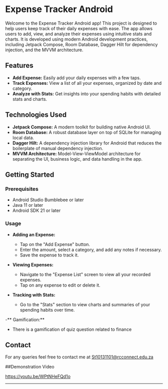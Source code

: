 # Expense Tracker Android

Welcome to the Expense Tracker Android app! This project is designed to help users keep track of their daily expenses with ease. The app allows users to add, view, and analyze their expenses using intuitive stats and charts. It is developed using modern Android development practices, including Jetpack Compose, Room Database, Dagger Hilt for dependency injection, and the MVVM architecture.

## Features

- **Add Expense:** Easily add your daily expenses with a few taps.
- **Track Expenses:** View a list of all your expenses, organized by date and category.
- **Analyze with Stats:** Get insights into your spending habits with detailed stats and charts.
  
## Technologies Used

- **Jetpack Compose:** A modern toolkit for building native Android UI.
- **Room Database:** A robust database layer on top of SQLite for managing local data.
- **Dagger Hilt:** A dependency injection library for Android that reduces the boilerplate of manual dependency injection.
- **MVVM Architecture:** Model-View-ViewModel architecture for separating the UI, business logic, and data handling in the app.


## Getting Started

### Prerequisites

- Android Studio Bumblebee or later
- Java 11 or later
- Android SDK 21 or later

### Usage

- **Adding an Expense:**
  - Tap on the "Add Expense" button.
  - Enter the amount, select a category, and add any notes if necessary.
  - Save the expense to track it.

- **Viewing Expenses:**
  - Navigate to the "Expense List" screen to view all your recorded expenses.
  - Tap on any expense to edit or delete it.

- **Tracking with Stats:**
  - Go to the "Stats" section to view charts and summaries of your spending habits over time.

-** Gamification:**
  - There is a gamification of quiz question related to finance

## Contact

For any queries feel free to contact me at
St10131101@rcconnect.edu.za


##Demonstration Video 

https://youtu.be/WPtNHeFQd1o

---
